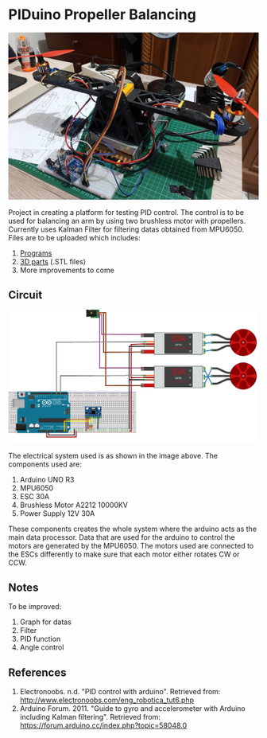 # PIDuino Propeller Balancing
![PIDuino](/images/787464resized.jpg)

Project in creating a platform for testing PID control. The control is to be used for balancing an arm by using two brushless motor with propellers. Currently uses Kalman Filter for filtering datas obtained from MPU6050. Files are to be uploaded which includes:

1. [Programs](https://github.com/Vermillord/PIDuino-Propeller-Balancing/tree/master/programs)
2. [3D parts](https://github.com/Vermillord/PIDuino-Propeller-Balancing/tree/master/3d%20models) (.STL files)
3. More improvements to come

## Circuit
![Circuit](/images/circuit_bb.jpg)

The electrical system used is as shown in the image above. The components used are:
  1. Arduino UNO R3
  2. MPU6050
  3. ESC 30A
  4. Brushless Motor A2212 10000KV
  5. Power Supply 12V 30A

These components creates the whole system where the arduino acts as the main data processor. Data that are used for the arduino to control the motors are generated by the MPU6050. The motors used are connected to the ESCs differently to make sure that each motor either rotates CW or CCW.

## Notes
To be improved:
1. Graph for datas
2. Filter
3. PID function
4. Angle control

## References
1. Electronoobs. n.d. "PID control with arduino". Retrieved from: http://www.electronoobs.com/eng_robotica_tut6.php
2. Arduino Forum. 2011. "Guide to gyro and accelerometer with Arduino including Kalman filtering". Retrieved from: https://forum.arduino.cc/index.php?topic=58048.0
